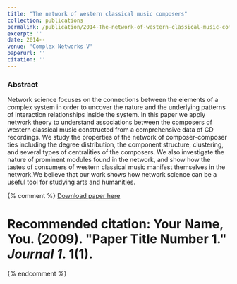 ```yaml
---
title: "The network of western classical music composers"
collection: publications
permalink: /publication/2014-The-network-of-western-classical-music-composers
excerpt: ''
date: 2014--
venue: 'Complex Networks V'
paperurl: ''
citation: ''
---
```

### Abstract
Network science focuses on the connections between the elements of a complex system in order to uncover the nature and the underlying patterns of interaction relationships inside the system. In this paper we apply network theory to understand associations between the composers of western classical music constructed from a comprehensive data of CD recordings. We study the properties of the network of composer-composer ties including the degree distribution, the component structure, clustering, and several types of centralities of the composers. We also investigate the nature of prominent modules found in the network, and show how the tastes of consumers of western classical music manifest themselves in the network.We believe that our work shows how network science can be a useful tool for studying arts and humanities.

{% comment %}
[Download paper here](http://academicpages.github.io/files/paper1.pdf)

# Recommended citation: Your Name, You. (2009). "Paper Title Number 1." <i>Journal 1</i>. 1(1). 
{% endcomment %}